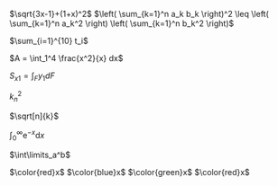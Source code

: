 $\sqrt{3x-1}+(1+x)^2$
$\left( \sum_{k=1}^n a_k b_k \right)^2 \leq \left( \sum_{k=1}^n a_k^2 \right) \left( \sum_{k=1}^n b_k^2 \right)$

$\sum_{i=1}^{10} t_i$


$A = \int_1^4 \frac{x^2}{x} dx$

$S_{x1}=\int_F {y_1} dF$

$k_n^2$

$\sqrt[n]{k}$

$\int_0^\infty \mathrm{e}^{-x}\mathrm{d}x$

$\int\limits_a^b$

$\color{red}x$
$\color{blue}x$
$\color{green}x$
$\color{red}x$